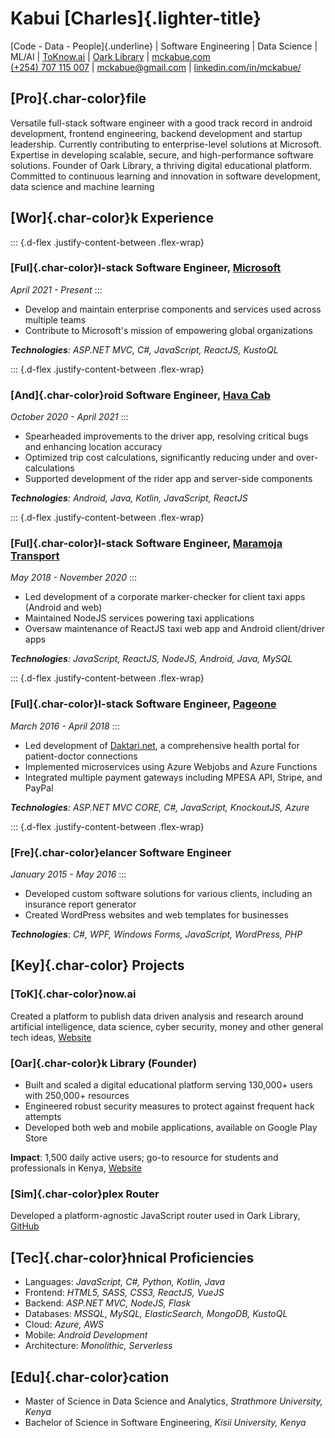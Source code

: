 # Kabui [Charles]{.lighter-title}
[Code - Data - People]{.underline} | Software Engineering | Data Science | ML/AI | [ToKnow.ai](https://toknow.ai/) | [Oark Library](https://oarklibrary.com/) | [mckabue.com](https://mckabue.com/)\
[(+254) 707 115 007](tel:+254707115007) | [mckabue@gmail.com](mailto:mckabue@gmail.com) | [linkedin.com/in/mckabue/](https://www.linkedin.com/in/mckabue/)

## [Pro]{.char-color}file
Versatile full-stack software engineer with a good track record in android development, frontend engineering, backend development and startup leadership. Currently contributing to enterprise-level solutions at Microsoft. Expertise in developing scalable, secure, and high-performance software solutions. Founder of Oark Library, a thriving digital educational platform. Committed to continuous learning and innovation in software development, data science and machine learning

## [Wor]{.char-color}k Experience

::: {.d-flex .justify-content-between .flex-wrap}
### [Ful]{.char-color}l-stack Software Engineer, [Microsoft](https://www.linkedin.com/company/microsoft/)
*April 2021 - Present*
:::

  - Develop and maintain enterprise components and services used across multiple teams
  - Contribute to Microsoft's mission of empowering global organizations

***Technologies**: ASP.NET MVC, C#, JavaScript, ReactJS, KustoQL*

::: {.d-flex .justify-content-between .flex-wrap}
### [And]{.char-color}roid Software Engineer, [Hava Cab](https://www.linkedin.com/company/hava-cab/about/)
*October 2020 - April 2021*
:::
- Spearheaded improvements to the driver app, resolving critical bugs and enhancing location accuracy
- Optimized trip cost calculations, significantly reducing under and over-calculations
- Supported development of the rider app and server-side components

***Technologies**: Android, Java, Kotlin, JavaScript, ReactJS*

::: {.d-flex .justify-content-between .flex-wrap}
### [Ful]{.char-color}l-stack Software Engineer, [Maramoja Transport](https://www.linkedin.com/company/maramoja-transport-ltd/)
*May 2018 - November 2020*
:::
  - Led development of a corporate marker-checker for client taxi apps (Android and web)
  - Maintained NodeJS services powering taxi applications
  - Oversaw maintenance of ReactJS taxi web app and Android client/driver apps

***Technologies**: JavaScript, ReactJS, NodeJS, Android, Java, MySQL*

::: {.d-flex .justify-content-between .flex-wrap}
### [Ful]{.char-color}l-stack Software Engineer, [Pageone](https://www.linkedin.com/company/page-one-seo-&-online-marketing-ltd-/)
*March 2016 - April 2018*
:::
  - Led development of [Daktari.net](https://web.archive.org/web/20190123091300/https://daktari.net/), a comprehensive health portal for patient-doctor connections
  - Implemented microservices using Azure Webjobs and Azure Functions
  - Integrated multiple payment gateways including MPESA API, Stripe, and PayPal

***Technologies**: ASP.NET MVC CORE, C#, JavaScript, KnockoutJS, Azure*

::: {.d-flex .justify-content-between .flex-wrap}
### [Fre]{.char-color}elancer Software Engineer
*January 2015 - May 2016*
:::
  - Developed custom software solutions for various clients, including an insurance report generator
  - Created WordPress websites and web templates for businesses

***Technologies**: C#, WPF, Windows Forms, JavaScript, WordPress, PHP*

## [Key]{.char-color} Projects

### [ToK]{.char-color}now.ai
Created a platform to publish data driven analysis and research around artificial intelligence, data science, cyber security, money and other general tech ideas, [Website](https://toknow.ai/)

### [Oar]{.char-color}k Library (Founder)
- Built and scaled a digital educational platform serving 130,000+ users with 250,000+ resources
- Engineered robust security measures to protect against frequent hack attempts
- Developed both web and mobile applications, available on Google Play Store

**Impact**: 1,500 daily active users; go-to resource for students and professionals in Kenya, [Website](http://oarklibrary.com/)

### [Sim]{.char-color}plex Router
Developed a platform-agnostic JavaScript router used in Oark Library, [GitHub](https://github.com/McKabue/simplex-router)

## [Tec]{.char-color}hnical Proficiencies
- Languages: *JavaScript, C#, Python, Kotlin, Java*
- Frontend: *HTML5, SASS, CSS3, ReactJS, VueJS*
- Backend: *ASP.NET MVC, NodeJS, Flask*
- Databases: *MSSQL, MySQL, ElasticSearch, MongoDB, KustoQL*
- Cloud: *Azure, AWS*
- Mobile: *Android Development*
- Architecture: *Monolithic, Serverless*

## [Edu]{.char-color}cation
- Master of Science in Data Science and Analytics, *Strathmore University, Kenya*
- Bachelor of Science in Software Engineering, *Kisii University, Kenya*